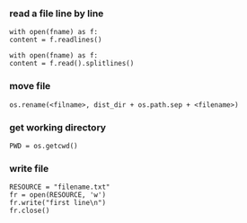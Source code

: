 

### read a file line by line

```
with open(fname) as f:
content = f.readlines()

with open(fname) as f:
content = f.read().splitlines()
```

### move file
```
os.rename(<filname>, dist_dir + os.path.sep + <filename>)
```
### get working directory
```
PWD = os.getcwd()
```

### write file 
```
RESOURCE = "filename.txt"
fr = open(RESOURCE, 'w')
fr.write("first line\n")
fr.close()
```

